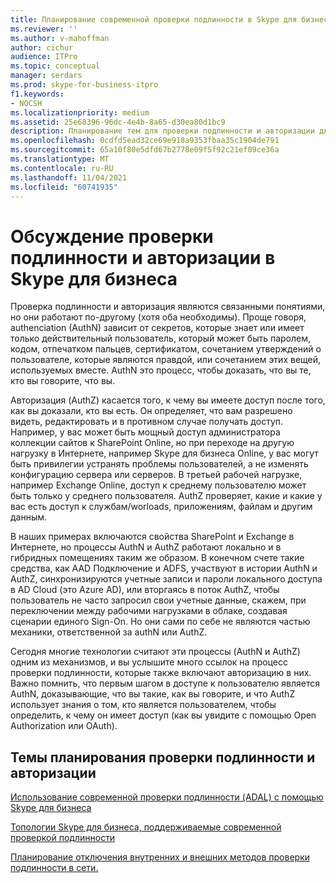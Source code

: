 ```yaml
---
title: Планирование современной проверки подлинности в Skype для бизнеса
ms.reviewer: ''
ms.author: v-mahoffman
author: cichur
audience: ITPro
ms.topic: conceptual
manager: serdars
ms.prod: skype-for-business-itpro
f1.keywords:
- NOCSH
ms.localizationpriority: medium
ms.assetid: 25e68396-96dc-4e4b-8a65-d30ea80d1bc9
description: Планирование тем для проверки подлинности и авторизации для Skype для бизнеса Server, включая интеграцию с другими продуктами
ms.openlocfilehash: 0cdfd5ead32ce69e918a9353fbaa35c1904de791
ms.sourcegitcommit: 65a10f80e5dfd67b2778e09f5f92c21ef09ce36a
ms.translationtype: MT
ms.contentlocale: ru-RU
ms.lasthandoff: 11/04/2021
ms.locfileid: "60741935"
---
```

# <a name="discussing-authentication-and-authorization-in-skype-for-business"></a>Обсуждение проверки подлинности и авторизации в Skype для бизнеса

Проверка подлинности и авторизация являются связанными понятиями, но они работают по-другому (хотя оба необходимы). Проще говоря, authenciation (AuthN) зависит от секретов, которые знает или имеет только действительный пользователь, который может быть паролем, кодом, отпечатком пальцев, сертификатом, сочетанием утверждений о пользователе, которые являются правдой, или сочетанием этих вещей, используемых вместе. AuthN это процесс, чтобы доказать, что вы те, кто вы говорите, что вы.

Авторизация (AuthZ) касается того, к чему вы имеете доступ после того, как вы доказали, кто вы есть. Он определяет, что вам разрешено видеть, редактировать и в противном случае получать доступ. Например, у вас может быть мощный доступ администратора коллекции сайтов к SharePoint Online, но при переходе на другую нагрузку в Интернете, например Skype для бизнеса Online, у вас могут быть привилегии устранять проблемы пользователей, а не изменять конфигурацию сервера или серверов. В третьей рабочей нагрузке, например Exchange Online, доступ к среднему пользователю может быть только у среднего пользователя. AuthZ проверяет, какие и какие у вас есть доступ к службам/worloads, приложениям, файлам и другим данным.

В наших примерах включаются свойства SharePoint и Exchange в Интернете, но процессы AuthN и AuthZ работают локально и в гибридных помещениях таким же образом. В конечном счете такие средства, как AAD Подключение и ADFS, участвуют в истории AuthN и AuthZ, синхронизируются учетные записи и пароли локального доступа в AD Cloud (это Azure AD), или вторгаясь в поток AuthZ, чтобы пользователь не часто запросил свои учетные данные, скажем, при переключении между рабочими нагрузками в облаке, создавая сценарии единого Sign-On. Но они сами по себе не являются частью механики, ответственной за authN или AuthZ.

Сегодня многие технологии считают эти процессы (AuthN и AuthZ) одним из механизмов, и вы услышите много ссылок на процесс проверки подлинности, которые также включают авторизацию в них. Важно помнить, что первым шагом в доступе к пользователю является AuthN, доказывающие, что вы такие, как вы говорите, и что AuthZ использует знания о том, кто является пользователем, чтобы определить, к чему он имеет доступ (как вы увидите с помощью Open Authorization или OAuth).

  
## <a name="authentication-and-authorization-planning-topics"></a>Темы планирования проверки подлинности и авторизации

[Использование современной проверки подлинности (ADAL) с помощью Skype для бизнеса](plan-adal.md)

[Топологии Skype для бизнеса, поддерживаемые современной проверкой подлинности](topologies-supported.md)

[Планирование отключения внутренних и внешних методов проверки подлинности в сети.](turn-on-modern-auth.md)

